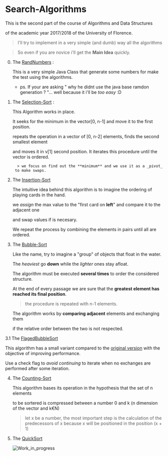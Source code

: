 # Search-Algorithms

This is the second part of the course of Algorithms and Data Structures 

of the academic year 2017/2018 of the University of Florence. 

>  I'll try to implement in a very simple (and dumb) way all the algorithms

>  So even if you are novice i'll get the **Main Idea** quickly.

0. The [RandNumbers](https://github.com/DanerSound/Search-Algorithms/blob/master/randNumbers/scr/randomizer/Randomizer.java) :

   This is a very simple Java Class that generate some numbers for make the test using the algorithms.
   
      * ps. If your are asking " why he didnt use the java base ramdon generation ? "... well because it i'll be _too easy_ :D
      
1. The [Selection-Sort](https://github.com/DanerSound/Search-Algorithms/blob/master/Search-algorithms/src/base/SelectionSort.java) :

   This Algorithm works in place.
   
   It seeks for the minimum in the vector[0, n-1] and move it to the first position.
   
   repeats the operation in a vector of [0, n-2] elements, finds the second smallest element 
   
   and moves it in v[1] second position. It iterates this procedure until the vector is ordered.
   
         > we focus on find out the **minimum** and we use it as a _pivot_ 
        to make swaps.
   
   
2. The [Insertion-Sort](https://github.com/DanerSound/Search-Algorithms/blob/master/Search-algorithms/src/base/InsertionSort.java)

   The intuitive idea behind this algorithm is to imagine the ordering of playing cards in the hand.
   
   we _assign_ the max value to the "first card on **left**" and compare it to the adjacent one 
   
   and swap values if is necesary.
   
   We repeat the process by combining the elements in pairs until all are ordered.
   
3. The [Bubble-Sort](https://github.com/DanerSound/Search-Algorithms/blob/master/Search-algorithms/src/base/Bubblesort.java)

   Like the name, try to imagine a "group" of objects that float in the water.
   
   The _heaviest_ go **down** while the _lighter_ ones stay afloat.

   The algorithm must be executed **several times** to order the considered structure.
   
   At the end of every passage we are sure that the **greatest element has reached its final position**. 
   
   >the procedure is repeated with n-1 elements.
   
   The algorithm works by **comparing adjacent** elements and exchanging them 
   
   if the relative order between the two is not respected.
   
3.1 The [FlagedBubbleSort](https://github.com/DanerSound/Search-Algorithms/blob/master/Search-algorithms/src/base/BubblesortFlaged.java)

   This algorithm has a small variant compared to the 
   [original version](https://github.com/DanerSound/Search-Algorithms/tree/bubbler-sort) 
   with the objective of improving performance.
   
   Use a check flag to _avoid continuing_ to iterate when no exchanges are performed after some iteration.

4. The [Counting-Sort](https://github.com/DanerSound/Search-Algorithms/blob/master/Search-algorithms/src/base/CountingSort.java)

   This algorithm bases its operation in the hypothesis that the set of n elements 

   to be sortered is compressed between a number 0 and k (n dimension of the vector and k€N)

   >let x be a number, the most important step is the calculation of the predecessors 
   of x because x will be positioned in the position (x + 1)
   
5. The [QuickSort](https://github.com/DanerSound/Search-Algorithms/blob/master/Search-algorithms/src/base/QuicksortV1.java)

   ![Work_in_progress](http://cliffordgarstang.com/wp-content/uploads/2013/01/Work_in_progress.png)

